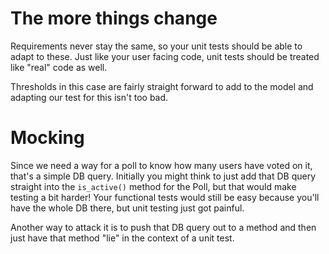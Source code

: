 The more things change
======================

Requirements never stay the same, so your unit tests should be able to
adapt to these. Just like your user facing code, unit tests should be
treated like "real" code as well.

Thresholds in this case are fairly straight forward to add to the model
and adapting our test for this isn't too bad.


Mocking
=======

Since we need a way for a poll to know how many users have voted on it,
that's a simple DB query. Initially you might think to just add that DB
query straight into the `is_active()` method for the Poll, but that
would make testing a bit harder! Your functional tests would still be
easy because you'll have the whole DB there, but unit testing just got
painful.

Another way to attack it is to push that DB query out to a method
and then just have that method "lie" in the context of a unit test.

